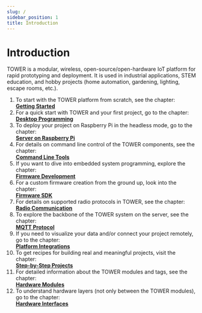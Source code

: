 ```yaml
---
slug: /
sidebar_position: 1
title: Introduction
---
```


# Introduction

TOWER is a modular, wireless, open-source/open-hardware IoT platform for rapid prototyping and deployment.
It is used in industrial applications, STEM education, and hobby projects (home automation, gardening, lighting, escape rooms, etc.).

1. To start with the TOWER platform from scratch, see the chapter:<br/>
    [**Getting Started**](category/getting-started)
2. For a quick start with TOWER and your first project, go to the chapter:<br/>
    [**Desktop Programming**](category/desktop-programming)
3. To deploy your project on Raspberry Pi in the headless mode, go to the chapter:<br/>
    [**Server on Raspberry Pi**](server-raspberry-pi)
4. For details on command line control of the TOWER components, see the chapter:<br/>
    [**Command Line Tools**](command-line-tools)
5. If you want to dive into embedded system programming, explore the chapter:<br/>
    [**Firmware Development**](firmware-development)
6. For a custom firmware creation from the ground up, look into the chapter:<br/>
    [**Firmware SDK**](firmware-sdk)
7. For details on supported radio protocols in TOWER, see the chapter:<br/>
    [**Radio Communication**](radio-communication)
8. To explore the backbone of the TOWER system on the server, see the chapter:<br/>
    [**MQTT Protocol**](category/mqtt-protocol)
9.  If you need to visualize your data and/or connect your project remotely, go to the chapter:<br/>
    [**Platform Integrations**](category/platform-integrations)
10. To get recipes for building real and meaningful projects, visit the chapter:<br/>
    [**Step-by-Step Projects**](step-by-step-projects)
11. For detailed information about the TOWER modules and tags, see the chapter:<br/>
    [**Hardware Modules**](hardware-modules)
12. To understand hardware layers (not only between the TOWER modules), go to the chapter:<br/>
    [**Hardware Interfaces**](category/hardware-interfaces)
